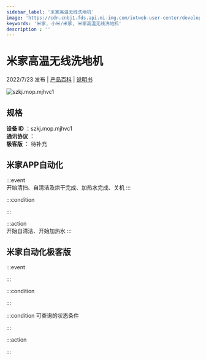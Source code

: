 ```yaml
---
sidebar_label: '米家高温无线洗地机'
image: 'https://cdn.cnbj1.fds.api.mi-img.com/iotweb-user-center/developer_1679068737246R78KDHq6.png?GalaxyAccessKeyId=AKVGLQWBOVIRQ3XLEW&Expires=9223372036854775807&Signature=tvdV1/PyvqkZFbWDmp6NyERynQ4='
keywords: '米家, 小米/米家, 米家高温无线洗地机'
description : ''
---
```

# 米家高温无线洗地机

2022/7/23 发布 | [产品百科](https://home.mi.com/webapp/content/baike/product/index.html?model=szkj.mop.mjhvc1/) | [说明书](https://home.mi.com/views/introduction.html?model=szkj.mop.mjhvc1&region=cn)

![szkj.mop.mjhvc1](https://cdn.cnbj1.fds.api.mi-img.com/iotweb-user-center/developer_1679068737246R78KDHq6.png?GalaxyAccessKeyId=AKVGLQWBOVIRQ3XLEW&Expires=9223372036854775807&Signature=tvdV1/PyvqkZFbWDmp6NyERynQ4=)

## 规格  
> 
**设备 ID** ：szkj.mop.mjhvc1  
**通讯协议** ：  
**极客版**  ： 待补充 


## 米家APP自动化  

:::event  
开始清扫、自清洁及烘干完成、加热水完成、关机
:::

:::condition  

:::

:::action   
开始自清洁、开始加热水
:::

## 米家自动化极客版  

:::event  

:::

:::condition  

:::

:::condition 可查询的状态条件  

:::

:::action  

:::

        
